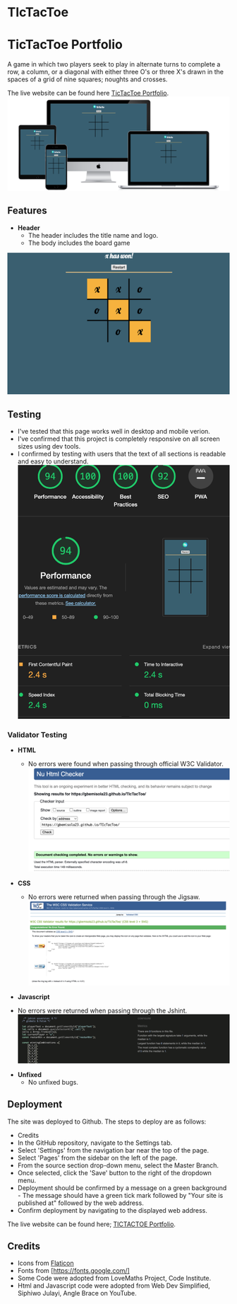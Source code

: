 
# TIcTacToe
# TicTacToe Portfolio

A game in which two players seek to play in alternate turns to complete a row, a column, or a diagonal with either three O's or three X's drawn in the spaces of a grid of nine squares; noughts and crosses.

The live website can be found here [TicTacToe Portfolio](https://gbemisola23.github.io/TIcTacToe/).
![Responsive](assets/images/all-devices-black.png)

## Features

* **Header**
  - The header includes the title name and logo.
  - The body  includes the board game

![intro](assets/images/tictacgame.png)


## Testing

* I've tested that this page works well in desktop  and mobile verion.
* I've confirmed that this project is completely responsive on all screen sizes using dev tools.
* I confirmed by testing with users that the text of all sections is readable and easy to understand.
![responsiveness](assets/images/tictacaccessibility.png)


### Validator Testing

  * **HTML** 
    - No errors were found when passing through official W3C Validator.
![checker](assets/images/tictac-html-validator.png)
  * **CSS**
    - No errors were returned when passing through the Jigsaw.
    ![css](assets/images/tictactoecssscreenshot.png)

  * **Javascript**
  - No errors were returned when passing through the Jshint.
  ![Javascript](assets/images/jshint-screenshot.png)

  * **Unfixed**    
    - No unfixed bugs.
     
## Deployment

The site was deployed to Github. The steps to deploy are as follows:
   - Credits
- In the GitHub repository, navigate to the Settings tab.
- Select 'Settings' from the navigation bar near the top of the page.
- Select 'Pages' from the sidebar on the left of the page.
- From the source section drop-down menu, select the Master Branch.
- Once selected, click the 'Save' button to the right of the dropdown menu.
- Deployment should be confirmed by a message on a green background - The message should have a green tick mark followed by "Your site is published at" followed by the web address.
- Confirm deployment by navigating to the displayed web address.

 The live website can be found here; [TICTACTOE Portfolio](https://gbemisola23.github.io/TIcTacToe/).
  
 
## Credits

* Icons from [Flaticon](fhttps://www.flaticon.com/)
* Fonts from [https://fonts.google.com/]
* Some Code were adopted from LoveMaths Project, Code Institute.
* Html and Javascript code were  adopted from Web Dev Simplified, Siphiwo Julayi, Angle Brace on YouTube.
